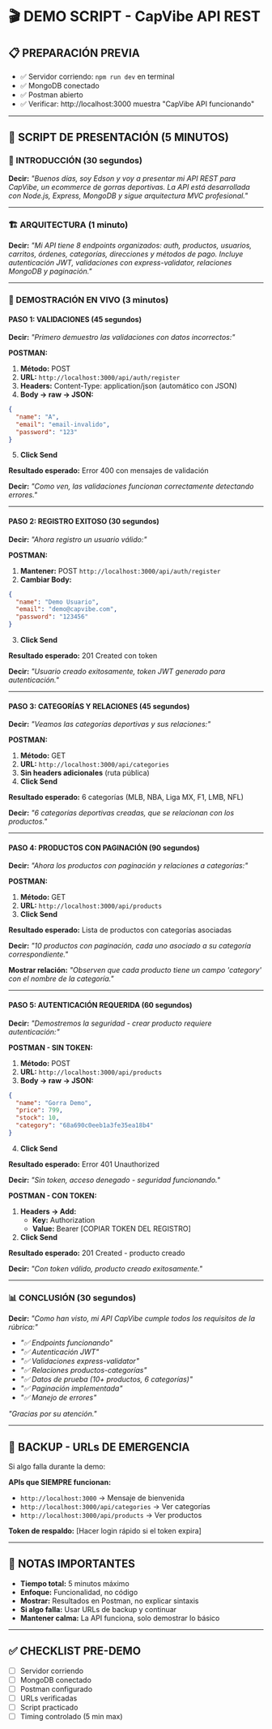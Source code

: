 # 🎬 DEMO SCRIPT - CapVibe API REST

## 📋 PREPARACIÓN PREVIA
- ✅ Servidor corriendo: `npm run dev` en terminal
- ✅ MongoDB conectado 
- ✅ Postman abierto
- ✅ Verificar: http://localhost:3000 muestra "CapVibe API funcionando"

---

## 🎯 SCRIPT DE PRESENTACIÓN (5 MINUTOS)

### 📖 INTRODUCCIÓN (30 segundos)
**Decir:**
*"Buenos días, soy Edson y voy a presentar mi API REST para CapVibe, un ecommerce de gorras deportivas. La API está desarrollada con Node.js, Express, MongoDB y sigue arquitectura MVC profesional."*

---

### 🏗️ ARQUITECTURA (1 minuto)
**Decir:**
*"Mi API tiene 8 endpoints organizados: auth, productos, usuarios, carritos, órdenes, categorías, direcciones y métodos de pago. Incluye autenticación JWT, validaciones con express-validator, relaciones MongoDB y paginación."*

---

### 🧪 DEMOSTRACIÓN EN VIVO (3 minutos)

#### **PASO 1: VALIDACIONES (45 segundos)**

**Decir:** *"Primero demuestro las validaciones con datos incorrectos:"*

**POSTMAN:**
1. **Método:** POST
2. **URL:** `http://localhost:3000/api/auth/register`
3. **Headers:** Content-Type: application/json (automático con JSON)
4. **Body → raw → JSON:**
```json
{
  "name": "A",
  "email": "email-invalido",
  "password": "123"
}
```
5. **Click Send**

**Resultado esperado:** Error 400 con mensajes de validación

**Decir:** *"Como ven, las validaciones funcionan correctamente detectando errores."*

---

#### **PASO 2: REGISTRO EXITOSO (30 segundos)**

**Decir:** *"Ahora registro un usuario válido:"*

**POSTMAN:**
1. **Mantener:** POST `http://localhost:3000/api/auth/register`
2. **Cambiar Body:**
```json
{
  "name": "Demo Usuario",
  "email": "demo@capvibe.com",
  "password": "123456"
}
```
3. **Click Send**

**Resultado esperado:** 201 Created con token

**Decir:** *"Usuario creado exitosamente, token JWT generado para autenticación."*

---

#### **PASO 3: CATEGORÍAS Y RELACIONES (45 segundos)**

**Decir:** *"Veamos las categorías deportivas y sus relaciones:"*

**POSTMAN:**
1. **Método:** GET
2. **URL:** `http://localhost:3000/api/categories`
3. **Sin headers adicionales** (ruta pública)
4. **Click Send**

**Resultado esperado:** 6 categorías (MLB, NBA, Liga MX, F1, LMB, NFL)

**Decir:** *"6 categorías deportivas creadas, que se relacionan con los productos."*

---

#### **PASO 4: PRODUCTOS CON PAGINACIÓN (90 segundos)**

**Decir:** *"Ahora los productos con paginación y relaciones a categorías:"*

**POSTMAN:**
1. **Método:** GET  
2. **URL:** `http://localhost:3000/api/products`
3. **Click Send**

**Resultado esperado:** Lista de productos con categorías asociadas

**Decir:** *"10 productos con paginación, cada uno asociado a su categoría correspondiente."*

**Mostrar relación:** *"Observen que cada producto tiene un campo 'category' con el nombre de la categoría."*

---

#### **PASO 5: AUTENTICACIÓN REQUERIDA (60 segundos)**

**Decir:** *"Demostremos la seguridad - crear producto requiere autenticación:"*

**POSTMAN - SIN TOKEN:**
1. **Método:** POST
2. **URL:** `http://localhost:3000/api/products`
3. **Body → raw → JSON:**
```json
{
  "name": "Gorra Demo",
  "price": 799,
  "stock": 10,
  "category": "68a690c0eeb1a3fe35ea18b4"
}
```
4. **Click Send**

**Resultado esperado:** Error 401 Unauthorized

**Decir:** *"Sin token, acceso denegado - seguridad funcionando."*

**POSTMAN - CON TOKEN:**
1. **Headers → Add:**
   - **Key:** Authorization
   - **Value:** Bearer [COPIAR TOKEN DEL REGISTRO]
2. **Click Send**

**Resultado esperado:** 201 Created - producto creado

**Decir:** *"Con token válido, producto creado exitosamente."*

---

### 📊 CONCLUSIÓN (30 segundos)

**Decir:**
*"Como han visto, mi API CapVibe cumple todos los requisitos de la rúbrica:"*
- *"✅ Endpoints funcionando"*
- *"✅ Autenticación JWT"*
- *"✅ Validaciones express-validator"*
- *"✅ Relaciones productos-categorías"*
- *"✅ Datos de prueba (10+ productos, 6 categorías)"*
- *"✅ Paginación implementada"*
- *"✅ Manejo de errores"*

*"Gracias por su atención."*

---

## 🚨 BACKUP - URLs DE EMERGENCIA

Si algo falla durante la demo:

**APIs que SIEMPRE funcionan:**
- `http://localhost:3000` → Mensaje de bienvenida
- `http://localhost:3000/api/categories` → Ver categorías
- `http://localhost:3000/api/products` → Ver productos

**Token de respaldo:** [Hacer login rápido si el token expira]

---

## 📝 NOTAS IMPORTANTES

- **Tiempo total:** 5 minutos máximo
- **Enfoque:** Funcionalidad, no código
- **Mostrar:** Resultados en Postman, no explicar sintaxis
- **Si algo falla:** Usar URLs de backup y continuar
- **Mantener calma:** La API funciona, solo demostrar lo básico

---

## ✅ CHECKLIST PRE-DEMO

- [ ] Servidor corriendo
- [ ] MongoDB conectado
- [ ] Postman configurado
- [ ] URLs verificadas
- [ ] Script practicado
- [ ] Timing controlado (5 min max)